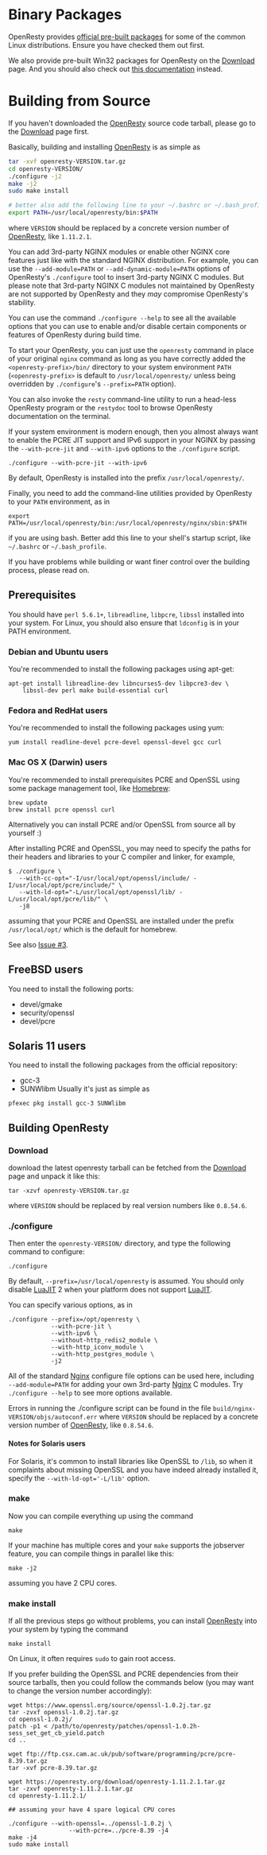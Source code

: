 <!---
    @title         Installation
    @creator       Yichun Zhang
    @created       2011-06-21 04:40 GMT
--->

# Binary Packages

OpenResty provides [official pre-built packages](linux-packages.html) for some of the common
Linux distributions. Ensure you have checked them out first.

We also provide pre-built Win32 packages for OpenResty on the [Download](download.html) page. And you should
also check out [this documentation](https://github.com/openresty/openresty/blob/master/doc/README-win32.md#readme) instead.

# Building from Source

If you haven't downloaded the [OpenResty](openresty.html) source code tarball,
please go to the [Download](download.html) page first.

Basically, building and installing [OpenResty](openresty.html) is as simple
as

```bash
tar -xvf openresty-VERSION.tar.gz
cd openresty-VERSION/
./configure -j2
make -j2
sudo make install

# better also add the following line to your ~/.bashrc or ~/.bash_profile file.
export PATH=/usr/local/openresty/bin:$PATH
```

where `VERSION` should be replaced by a concrete version number of [OpenResty](openresty.html),
like `1.11.2.1`.

You can add 3rd-party NGINX modules or enable other NGINX core features just like with the standard
NGINX distribution. For example, you can use the `--add-module=PATH` or `--add-dynamic-module=PATH` options
of OpenResty's `./configure` tool to insert 3rd-party NGINX C modules. But please note that 3rd-party NGINX C modules
not maintained by OpenResty are not supported by OpenResty and they *may* compromise OpenResty's stability.

You can use the command `./configure --help` to see all the available options that you can use to
enable and/or disable certain components or features of OpenResty during build time.

To start your OpenResty, you can just use the `openresty` command in place of your original `nginx`
command as long as you have correctly added the `<openresty-prefix>/bin/` directory to your system
environment `PATH` (`<openresty-prefix>` is default to `/usr/local/openresty/` unless being overridden
by `./configure`'s `--prefix=PATH` option).

You can also invoke the `resty` command-line utility to run a head-less OpenResty program
or the `restydoc` tool to browse OpenResty documentation on the terminal.

If your system environment is modern enough, then you almost always want to
enable the PCRE JIT support and IPv6 support in your NGINX by passing the `--with-pcre-jit` and
`--with-ipv6` options to the `./configure` script.

```
./configure --with-pcre-jit --with-ipv6
```

By default, OpenResty is installed into the prefix `/usr/local/openresty/`.

Finally, you need to add the command-line utilities provided by OpenResty to your
`PATH` environment, as in

```
export PATH=/usr/local/openresty/bin:/usr/local/openresty/nginx/sbin:$PATH
```

if you are using bash. Better add this line to your shell's startup script, like `~/.bashrc`
or `~/.bash_profile`.

If you have problems while building or want finer control over the building
process, please read on.

## Prerequisites

You should have `perl 5.6.1+`, `libreadline`, `libpcre`, `libssl` installed
into your system. For Linux, you should also ensure that `ldconfig` is in your
PATH environment.


### Debian and Ubuntu users

You're recommended to install the following packages using apt-get:

```
apt-get install libreadline-dev libncurses5-dev libpcre3-dev \
    libssl-dev perl make build-essential curl
```


### Fedora and RedHat users

You're recommended to install the following packages using yum:

```
yum install readline-devel pcre-devel openssl-devel gcc curl
```


### Mac OS X (Darwin) users

You're recommended to install prerequisites PCRE and OpenSSL using some package
management tool, like [Homebrew](http://mxcl.github.com/homebrew/):

```
brew update
brew install pcre openssl curl
```

Alternatively you can install PCRE and/or OpenSSL from source all by yourself
:)

After installing PCRE and OpenSSL, you may need to specify the paths for their
headers and libraries to your C compiler and linker, for example,

```
$ ./configure \
   --with-cc-opt="-I/usr/local/opt/openssl/include/ -I/usr/local/opt/pcre/include/" \
   --with-ld-opt="-L/usr/local/opt/openssl/lib/ -L/usr/local/opt/pcre/lib/" \
   -j8
```

assuming that your PCRE and OpenSSL are installed under the prefix `/usr/local/opt/` which
is the default for homebrew.

See also [Issue #3](https://github.com/agentzh/openresty/issues/3).


## FreeBSD users

You need to install the following ports:
* devel/gmake
* security/openssl
* devel/pcre


## Solaris 11 users

You need to install the following packages from the official repository:
* gcc-3
* SUNWlibm
Usually it's just as simple as

```
pfexec pkg install gcc-3 SUNWlibm
```


## Building OpenResty


### Download

download the latest openresty tarball can be fetched from the [Download](download.html) page
and unpack it like this:

```
tar -xzvf openresty-VERSION.tar.gz
```

where `VERSION` should be replaced by real version numbers like `0.8.54.6`.


### ./configure

Then enter the `openresty-VERSION/` directory, and type the following command
to configure:

```
./configure
```

By default, `--prefix=/usr/local/openresty` is assumed. You should only disable
[LuaJIT](luajit.html) 2 when your platform does not support [LuaJIT](luajit.html).

You can specify various options, as in

```
./configure --prefix=/opt/openresty \
            --with-pcre-jit \
            --with-ipv6 \
            --without-http_redis2_module \
            --with-http_iconv_module \
            --with-http_postgres_module \
            -j2
```

All of the standard [Nginx](nginx.html) configure file options can be used here,
including `--add-module=PATH` for adding your own 3rd-party [Nginx](nginx.html) C
modules. Try `./configure --help` to see more options available.

Errors in running the ./configure script can be found in the file `build/nginx-VERSION/objs/autoconf.err` where
`VERSION` should be replaced by a concrete version number of [OpenResty](openresty.html),
like `0.8.54.6`.


#### Notes for Solaris users

For Solaris, it's common to install libraries like OpenSSL to `/lib`, so when
it complaints about missing OpenSSL and you have indeed already installed it,
specify the `--with-ld-opt='-L/lib'` option.


### make

Now you can compile everything up using the command

```
make
```

If your machine has multiple cores and your `make` supports the jobserver feature,
you can compile things in parallel like this:

```
make -j2
```

assuming you have 2 CPU cores.


### make install

If all the previous steps go without problems, you can install [OpenResty](openresty.html) into
your system by typing the command

```
make install
```

On Linux, it often requires `sudo` to gain root access.

If you prefer building the OpenSSL and PCRE dependencies from their source tarballs,
then you could follow the commands below (you may want to change the version
number accordingly):


```
wget https://www.openssl.org/source/openssl-1.0.2j.tar.gz
tar -zvxf openssl-1.0.2j.tar.gz
cd openssl-1.0.2j/
patch -p1 < /path/to/openresty/patches/openssl-1.0.2h-sess_set_get_cb_yield.patch
cd ..

wget ftp://ftp.csx.cam.ac.uk/pub/software/programming/pcre/pcre-8.39.tar.gz
tar -xvf pcre-8.39.tar.gz

wget https://openresty.org/download/openresty-1.11.2.1.tar.gz
tar -zxvf openresty-1.11.2.1.tar.gz
cd openresty-1.11.2.1/

## assuming your have 4 spare logical CPU cores

./configure --with-openssl=../openssl-1.0.2j \
                 --with-pcre=../pcre-8.39 -j4
make -j4
sudo make install
```
